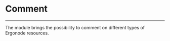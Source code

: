 # Comment

---------

The module brings the possibility to comment on different types of Ergonode resources. 